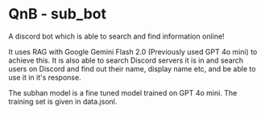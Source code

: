 # QnB - sub_bot
A discord bot which is able to search and find information online!

It uses RAG with Google Gemini Flash 2.0 (Previously used GPT 4o mini) to achieve this.
It is also able to search Discord servers it is in and search users on Discord and find out their name, display name etc, and be able to use it in it's response.

The subhan model is a fine tuned model trained on GPT 4o mini. The training set is given in data.jsonl.